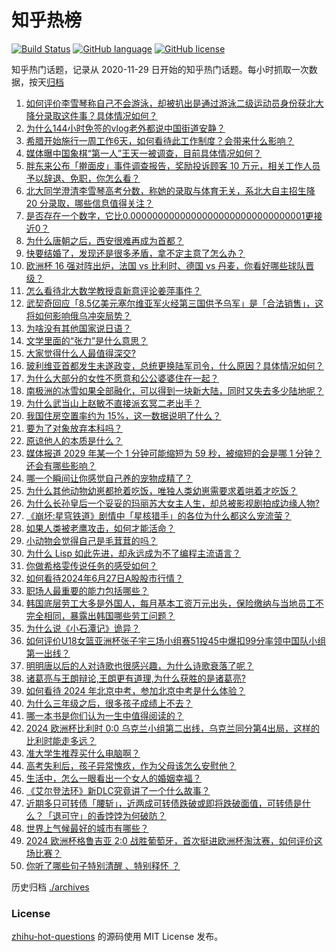 # 知乎热榜
[![Build Status](https://github.com/ToWeLong/zhihu-hot-questions/workflows/CI/badge.svg)](https://github.com/ToWeLong/zhihu-hot-questions/actions)
[![GitHub language](https://img.shields.io/badge/language-golang-orange.svg)](https://golang.org/)
[![GitHub license](https://img.shields.io/github/license/ToWeLong/zhihu-hot-questions)](https://github.com/ToWeLong/zhihu-hot-questions/blob/main/LICENSE)

知乎热门话题，记录从 2020-11-29 日开始的知乎热门话题。每小时抓取一次数据，按天[归档](./archives)

<!-- BEGIN -->

1. [如何评价李雪琴称自己不会游泳，却被扒出是通过游泳二级运动员身份获北大降分录取这件事？具体情况如何？](https://www.zhihu.com/question/660011842)
1. [为什么144小时免签的vlog老外都说中国街道安静？](https://www.zhihu.com/question/659845050)
1. [希腊开始施行一周工作6天，如何看待此工作制度？会带来什么影响？](https://www.zhihu.com/question/659945199)
1. [媒体曝中国象棋“第一人”王天一被调查，目前具体情况如何？](https://www.zhihu.com/question/660013082)
1. [胖东来公布「擀面皮」事件调查报告，奖励投诉顾客 10 万元，相关工作人员予以辞退、免职，你怎么看？](https://www.zhihu.com/question/660048821)
1. [北大同学澄清李雪琴高考分数，称她的录取与体育无关，系北大自主招生降 20 分录取，哪些信息值得关注？](https://www.zhihu.com/question/660052759)
1. [是否存在一个数字，它比0.00000000000000000000000000000001更接近0？](https://www.zhihu.com/question/655615086)
1. [为什么唐朝之后，西安很难再成为首都？](https://www.zhihu.com/question/658586871)
1. [快要结婚了，发现还是很多矛盾，拿不定主意了怎么办？](https://www.zhihu.com/question/659895084)
1. [欧洲杯 16 强对阵出炉，法国 vs 比利时、德国 vs 丹麦，你看好哪些球队晋级？](https://www.zhihu.com/question/660047100)
1. [怎么看待北大数学教授袁新意评论姜萍事件？](https://www.zhihu.com/question/660057641)
1. [武契奇回应「8.5亿美元塞尔维亚军火经第三国供予乌军」是「合法销售」，这将如何影响俄乌冲突局势？](https://www.zhihu.com/question/659736487)
1. [为啥没有其他国家说日语？](https://www.zhihu.com/question/659919386)
1. [文学里面的“张力”是什么意思？](https://www.zhihu.com/question/659744595)
1. [大家觉得什么人最值得深交?](https://www.zhihu.com/question/659915007)
1. [玻利维亚首都发生未遂政变，总统更换陆军司令，什么原因？具体情况如何？](https://www.zhihu.com/question/660048109)
1. [为什么大部分的女性不愿意和公公婆婆住在一起？](https://www.zhihu.com/question/657676860)
1. [南极洲的冰雪如果全部融化，可以得到一块新大陆，同时又失去多少陆地呢？](https://www.zhihu.com/question/659050381)
1. [为什么武当山上赵敏不直接派玄冥二老出手？](https://www.zhihu.com/question/658911243)
1. [我国住房空置率约为 15%，这一数据说明了什么？](https://www.zhihu.com/question/656126227)
1. [要为了对象放弃本科吗？](https://www.zhihu.com/question/660053277)
1. [原谅他人的本质是什么？](https://www.zhihu.com/question/657180050)
1. [媒体报道 2029 年某一个 1 分钟可能缩短为 59 秒，被缩短的会是哪 1 分钟？还会有哪些影响？](https://www.zhihu.com/question/660002161)
1. [哪一个瞬间让你感觉自己养的宠物成精了？](https://www.zhihu.com/question/643733865)
1. [为什么其他动物幼崽都抢着吃饭，唯独人类幼崽需要求着哄着才吃饭？](https://www.zhihu.com/question/620889402)
1. [为什么长孙皇后一个妥妥的玛丽苏大女主人生，却总被影视剧拍成边缘人物?](https://www.zhihu.com/question/574352655)
1. [《崩坏:星穹铁道》剧情中「星核猎手」的各位为什么都这么宠流萤？](https://www.zhihu.com/question/659908392)
1. [如果人类被老鹰攻击，如何才能活命？](https://www.zhihu.com/question/515362116)
1. [小动物会觉得自己是毛茸茸的吗？](https://www.zhihu.com/question/476062325)
1. [为什么 Lisp 如此先进，却永远成为不了编程主流语言？](https://www.zhihu.com/question/563995962)
1. [你做希格雯传说任务的感受如何？](https://www.zhihu.com/question/659889033)
1. [如何看待2024年6月27日A股股市行情？](https://www.zhihu.com/question/659942685)
1. [职场人最重要的能力包括哪些？](https://www.zhihu.com/question/654096288)
1. [韩国底层劳工大多是外国人，每月基本工资万元出头，保险缴纳与当地员工不完全相同，暴露出韩国哪些劳工问题？](https://www.zhihu.com/question/659945370)
1. [为什么说《小石潭记》诡异？](https://www.zhihu.com/question/324274795)
1. [如何评价U18女篮亚洲杯张子宇三场小组赛51投45中爆扣99分率领中国队小组第一出线？](https://www.zhihu.com/question/660016424)
1. [明明唐以后的人对诗歌也很感兴趣，为什么诗歌衰落了呢？](https://www.zhihu.com/question/24580989)
1. [诸葛亮与王朗辩论,王朗更有道理,为什么获胜的是诸葛亮?](https://www.zhihu.com/question/605598149)
1. [如何看待 2024 年北京中考，参加北京中考是什么体验？](https://www.zhihu.com/question/602245477)
1. [为什么三年级之后，很多孩子成绩上不去？](https://www.zhihu.com/question/656074738)
1. [哪一本书是你们认为一生中值得阅读的？](https://www.zhihu.com/question/624726174)
1. [2024 欧洲杯比利时 0:0 乌克兰小组第二出线，乌克兰同分第4出局，这样的比利时能走多远？](https://www.zhihu.com/question/659955657)
1. [准大学生推荐买什么电脑啊？](https://www.zhihu.com/question/659614531)
1. [高考失利后，孩子异常愧疚，作为父母该怎么安慰他？](https://www.zhihu.com/question/659849515)
1. [生活中，怎么一眼看出一个女人的婚姻幸福？](https://www.zhihu.com/question/659947082)
1. [《艾尔登法环》新DLC究竟讲了一个什么故事？](https://www.zhihu.com/question/659834846)
1. [近期多只可转债「腰斩」，近两成可转债跌破或即将跌破面值，可转债是什么？「退可守」的香饽饽为何破防？](https://www.zhihu.com/question/659973393)
1. [世界上气候最好的城市有哪些？](https://www.zhihu.com/question/19988908)
1. [2024 欧洲杯格鲁吉亚 2:0 战胜葡萄牙，首次挺进欧洲杯淘汰赛，如何评价这场比赛？](https://www.zhihu.com/question/659955676)
1. [你听了哪些句子特别清醒 、特别释怀 ？](https://www.zhihu.com/question/659700181)

<!-- END -->

历史归档 [./archives](./archives)


### License
[zhihu-hot-questions](https://github.com/towelong/zhihu-hot-questions) 的源码使用 MIT License 发布。